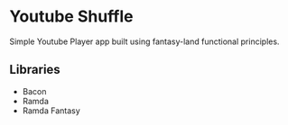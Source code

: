 # Youtube Shuffle

Simple Youtube Player app built using fantasy-land functional principles.

## Libraries

- Bacon
- Ramda
- Ramda Fantasy
